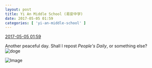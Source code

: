 ```yaml
---
layout: post
title: Yi An Middle School (易安中学)
date: 2017-05-05 01:59
categories: [ 'yi-an-middle-school' ]
---
```


<div class="weibo-info">
  <a href="http://weibo.com/6074218720/F1CvCAP6H">2017-05-05 01:59</a>
</div>

Another peaceful day. Shall I repost *People's Daily*, or something else? ![doge](http://img.t.sinajs.cn/t4/appstyle/expression/ext/normal/b6/doge_org.gif)

<!-- more -->

![Image](https://wx1.sinaimg.cn/mw690/006D4NLGgy1ff9vb98m5mj30bi0biaao.jpg)
